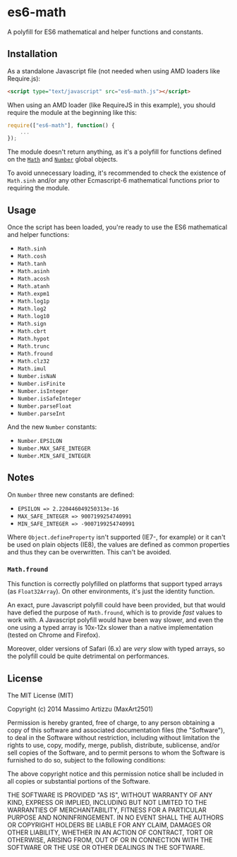 es6-math
========

A polyfill for ES6 mathematical and helper functions and constants.

## Installation

As a standalone Javascript file (not needed when using AMD loaders like Require.js):

```html
<script type="text/javascript" src="es6-math.js"></script>
```

When using an AMD loader (like RequireJS in this example), you should require the module
at the beginning like this:

```js
require(["es6-math"], function() {
    ...
});
```

The module doesn't return anything, as it's a polyfill for functions defined on the
[`Math`](https://developer.mozilla.org/en-US/docs/Web/JavaScript/Reference/Global_Objects/Math)
and [`Number`](https://developer.mozilla.org/en-US/docs/Web/JavaScript/Reference/Global_Objects/Number)
global objects.

To avoid unnecessary loading, it's recommended to check the existence of `Math.sinh` and/or
any other Ecmascript-6 mathematical functions prior to requiring the module.


## Usage

Once the script has been loaded, you're ready to use the ES6 mathematical and helper functions:

* `Math.sinh`
* `Math.cosh`
* `Math.tanh`
* `Math.asinh`
* `Math.acosh`
* `Math.atanh`
* `Math.expm1`
* `Math.log1p`
* `Math.log2`
* `Math.log10`
* `Math.sign`
* `Math.cbrt`
* `Math.hypot`
* `Math.trunc`
* `Math.fround`
* `Math.clz32`
* `Math.imul`
* `Number.isNaN`
* `Number.isFinite`
* `Number.isInteger`
* `Number.isSafeInteger`
* `Number.parseFloat`
* `Number.parseInt`

And the new `Number` constants:

* `Number.EPSILON`
* `Number.MAX_SAFE_INTEGER`
* `Number.MIN_SAFE_INTEGER`


## Notes

On `Number` three new constants are defined:

* `EPSILON => 2.220446049250313e-16`
* `MAX_SAFE_INTEGER => 9007199254740991`
* `MIN_SAFE_INTEGER => -9007199254740991`

Where `Object.defineProperty` isn't supported (IE7-, for example) or it can't be used on plain objects
(IE8), the values are defined as common properties and thus they can be overwritten. This can't be avoided.

### `Math.fround`

This function is correctly polyfilled on platforms that support typed arrays (as `Float32Array`). On
other environments, it's just the identity function.

An exact, pure Javascript polyfill could have been provided, but that would have defied the purpose of
`Math.fround`, which is to provide *fast* values to work with. A Javascript polyfill would have been way
slower, and even the one using a typed array is 10x-12x slower than a native implementation (tested on
Chrome and Firefox).

Moreover, older versions of Safari (6.x) are *very* slow with typed arrays, so the polyfill could be quite
detrimental on performances.


## License

The MIT License (MIT)

Copyright (c) 2014 Massimo Artizzu (MaxArt2501)

Permission is hereby granted, free of charge, to any person obtaining a copy
of this software and associated documentation files (the "Software"), to deal
in the Software without restriction, including without limitation the rights
to use, copy, modify, merge, publish, distribute, sublicense, and/or sell
copies of the Software, and to permit persons to whom the Software is
furnished to do so, subject to the following conditions:

The above copyright notice and this permission notice shall be included in all
copies or substantial portions of the Software.

THE SOFTWARE IS PROVIDED "AS IS", WITHOUT WARRANTY OF ANY KIND, EXPRESS OR
IMPLIED, INCLUDING BUT NOT LIMITED TO THE WARRANTIES OF MERCHANTABILITY,
FITNESS FOR A PARTICULAR PURPOSE AND NONINFRINGEMENT. IN NO EVENT SHALL THE
AUTHORS OR COPYRIGHT HOLDERS BE LIABLE FOR ANY CLAIM, DAMAGES OR OTHER
LIABILITY, WHETHER IN AN ACTION OF CONTRACT, TORT OR OTHERWISE, ARISING FROM,
OUT OF OR IN CONNECTION WITH THE SOFTWARE OR THE USE OR OTHER DEALINGS IN THE
SOFTWARE.
